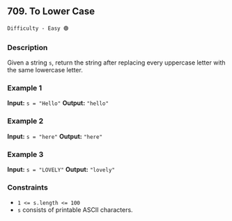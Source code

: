 ## 709. To Lower Case

`Difficulty - Easy 🟢`

### Description

Given a string `s`, return the string after replacing every uppercase letter with the same lowercase letter.

### Example 1

**Input:**
`s = "Hello"`
**Output:**
`"hello"`

### Example 2

**Input:**
`s = "here"`
**Output:**
`"here"`

### Example 3

**Input:**
`s = "LOVELY"`
**Output:**
`"lovely"`

### Constraints

* `1 <= s.length <= 100`
* `s` consists of printable ASCII characters.
